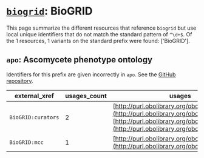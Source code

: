 # [`biogrid`](https://bioregistry.io/biogrid): BioGRID

This page summarize the different resources that reference `biogrid`
but use local unique identifiers that do not match the standard pattern of
`^\d+$`. Of the 1 resources,
1 variants on the standard prefix were found: ['BioGRID'].

## `apo`: Ascomycete phenotype ontology

Identifiers for this prefix are given incorrectly in `apo`. See the [GitHub repository](https://github.com/obophenotype/ascomycete-phenotype-ontology).

| external_xref      |   usages_count | usages                                                                                                                                                                             |
|--------------------|----------------|------------------------------------------------------------------------------------------------------------------------------------------------------------------------------------|
| `BioGRID:curators` |              2 | [http://purl.obolibrary.org/obo/APO_0000244](http://purl.obolibrary.org/obo/APO_0000244), [http://purl.obolibrary.org/obo/APO_0000272](http://purl.obolibrary.org/obo/APO_0000272) |
| `BioGRID:mcc`      |              1 | [http://purl.obolibrary.org/obo/APO_0000318](http://purl.obolibrary.org/obo/APO_0000318)                                                                                           |

